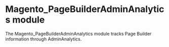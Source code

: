 # Magento_PageBuilderAdminAnalytics module

The Magento_PageBuilderAdminAnalytics module tracks Page Builder information through AdminAnalytics.
